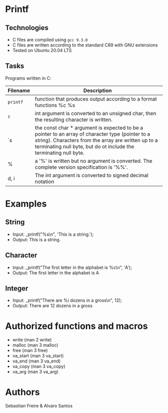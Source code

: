 # Printf

## Technologies
* C files are compiled using `gcc 9.3.0`
* C files are written according to the standard C89 with GNU extensions
* Tested on Ubuntu 20.04 LTS

## Tasks
Programs written in C:

| Filename | Description |
| -------- | -----------|
| `printf` | function that produces output according to a format functions %c %s |
| `c` | int argument is converted to an unsigned char, then the resulting character is written. |
| `s | the const char * argument is expected to be a pointer to an array of character type (pointer to a string). Characters from the array are written up to a terminating null byte, but do ot include the terminating null byte. |
| % | a '%' is written but no argument is converted. The complete version specification is '%%'.|
| d, i | The int argument is converted to signed decimal notation|

# Examples

## String
* Input: _printf("%s\n", 'This is a string.');
* Output: This is a string.

## Character
* Input: _printf("The first letter in the alphabet is %c\n", 'A');
* Output: The first letter in the alphabet is A

## Integer
* Input: _printf("There are %i dozens in a gross\n", 12);
* Output: There are 12 dozens in a gross

# Authorized functions and macros

* write (man 2 write)
* malloc (man 3 malloc)
* free (man 3 free)
* va_start (man 3 va_start)
* va_end (man 3 va_end)
* va_copy (man 3 va_copy)
* va_arg (man 3 va_arg)

# Authors
Sebastian Freire & Alvaro Santos
